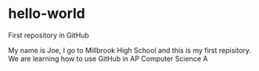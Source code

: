 # hello-world
First repository in GitHub

My name is Joe, I go to Millbrook High School and this is my first repisitory.
We are learning how to use GitHub in AP Computer Science A
